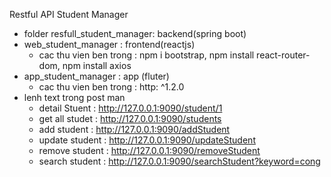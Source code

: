 Restful API Student Manager

- folder resfull_student_manager: backend(spring boot)
- web_student_manager : frontend(reactjs)
  + cac thu vien ben trong : npm i bootstrap, npm install react-router-dom, npm install axios
- app_student_manager : app (fluter)
  + cac thu vien ben trong : http: ^1.2.0
- lenh text trong post man
  + detail Stuent : http://127.0.0.1:9090/student/1
  + get all studet : http://127.0.0.1:9090/students
  + add student : http://127.0.0.1:9090/addStudent
  + update student : http://127.0.0.1:9090/updateStudent
  + remove student : http://127.0.0.1:9090/removeStudent
  + search student : http://127.0.0.1:9090/searchStudent?keyword=cong

